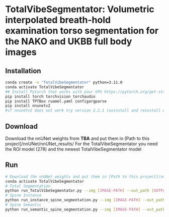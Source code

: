 # TotalVibeSegmentator: Volumetric interpolated breath-hold examination torso segmentation for the NAKO and UKBB full body images  


## Installation

```bash
conda create -n "TotalVibeSegmentator" python=3.11.0  
conda activate TotalVibeSegmentator
## Install Pytorch that works with your GPU https://pytorch.org/get-started/locally/
pip install torch torchvision torchaudio
pip install TPTBox ruamel.yaml configargparse
pip install nnunetv2 
#if nnunetv2 does not work try version 2.2.1 (uninstall and reinstall with pip install nnunetv2==2.2.1)
```

## Download

Download the nnUNet weights from **TBA** and put them in [Path to this project]/nnUNet/nnUNet_results/
For the TotalVibeSegmentator you need the ROI model (278) and the newest TotalVibeSegmentator model

## Run
```bash
# Download the nnUNet weights and put them in [Path to this project]/nnUNet/nnUNet_results/
conda activate TotalVibeSegmentator
# Total Segmentation
python run_TotalVibeSegmentator.py --img [IMAGE-PATH] --out_path [OUTPATH] --roi_path [roi_out_path (optional)]
# Spine Instance
python run_instance_spine_segmentation.py --img [IMAGE-PATH] --out_path [OUTPATH]
# Spine Semantic
python run_semantic_spine_segmentation.py --img [IMAGE-PATH] --out_path [OUTPATH]
```
